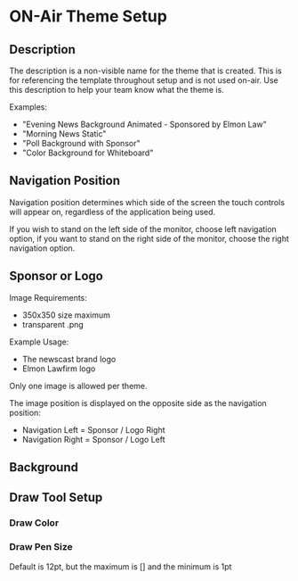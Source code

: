 # ON-Air Theme Setup

## Description

The description is a non-visible name for the theme that is created. This is for referencing the template throughout setup and is not used on-air.  Use this description to help your team know what the theme is. 

Examples:
- "Evening News Background Animated - Sponsored by Elmon Law" 
- "Morning News Static"
- "Poll Background with Sponsor"
- "Color Background for Whiteboard"

## Navigation Position

Navigation position determines which side of the screen the touch controls will appear on, regardless of the application being used.

If you wish to stand on the left side of the monitor, choose left navigation option, if you want to stand on the right side of the monitor, choose the right navigation option.

## Sponsor or Logo

Image Requirements:
- 350x350 size maximum
- transparent .png

Example Usage:
- The newscast brand logo
- Elmon Lawfirm logo

Only one image is allowed per theme.

The image position is displayed on the opposite side as the navigation position:
- Navigation Left = Sponsor / Logo Right
- Navigation Right = Sponsor / Logo Left

## Background



## Draw Tool Setup

### Draw Color

### Draw Pen Size

Default is 12pt, but the maximum is [] and the minimum is 1pt